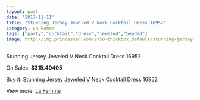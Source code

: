 ```yaml
---
layout: post
date: '2017-11-11'
title: "Stunning Jersey Jeweled V Neck Cocktail Dress 16952"
category: La Femme
tags: ["party","cocktail","dress","jeweled","beaded"]
image: http://img.princessan.com/9758-thickbox_default/stunning-jersey-jeweled-v-neck-cocktail-dress-16952.jpg
---
```

Stunning Jersey Jeweled V Neck Cocktail Dress 16952

On Sales: **$315.40405**
<a href="https://www.princessan.com/en/la-femme/4242-stunning-jersey-jeweled-v-neck-cocktail-dress-16952.html"><amp-img layout="responsive" width="600" height="600" src="//img.princessan.com/9758-thickbox_default/stunning-jersey-jeweled-v-neck-cocktail-dress-16952.jpg" alt="Stunning Jersey Jeweled V Neck Cocktail Dress 16952 0" /></a>
<a href="https://www.princessan.com/en/la-femme/4242-stunning-jersey-jeweled-v-neck-cocktail-dress-16952.html"><amp-img layout="responsive" width="600" height="600" src="//img.princessan.com/9760-thickbox_default/stunning-jersey-jeweled-v-neck-cocktail-dress-16952.jpg" alt="Stunning Jersey Jeweled V Neck Cocktail Dress 16952 1" /></a>
<a href="https://www.princessan.com/en/la-femme/4242-stunning-jersey-jeweled-v-neck-cocktail-dress-16952.html"><amp-img layout="responsive" width="600" height="600" src="//img.princessan.com/9759-thickbox_default/stunning-jersey-jeweled-v-neck-cocktail-dress-16952.jpg" alt="Stunning Jersey Jeweled V Neck Cocktail Dress 16952 2" /></a>

Buy it: [Stunning Jersey Jeweled V Neck Cocktail Dress 16952](https://www.princessan.com/en/la-femme/4242-stunning-jersey-jeweled-v-neck-cocktail-dress-16952.html "Stunning Jersey Jeweled V Neck Cocktail Dress 16952")

View more: [La Femme](https://www.princessan.com/en/28-la-femme "La Femme")